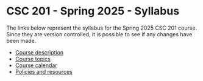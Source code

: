 # CSC 201 - Spring 2025 - Syllabus

The links below represent the syllabus for the Spring 2025 CSC 201 course.
Since they are version controlled, it is possible to see if any changes have been made.

* [Course description](description.md)
* [Course topics](topics.md)
* [Course calendar](calendar.md)
* [Policies and resources](../../../common/policies_and_resources.md)
